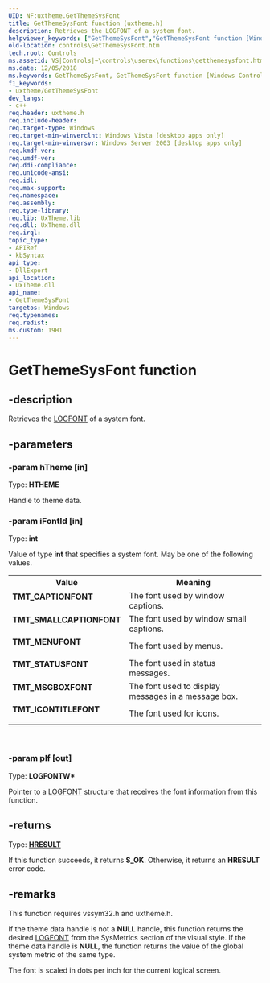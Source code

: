 ```yaml
---
UID: NF:uxtheme.GetThemeSysFont
title: GetThemeSysFont function (uxtheme.h)
description: Retrieves the LOGFONT of a system font.helpviewer_keywords: ["GetThemeSysFont","GetThemeSysFont function [Windows Controls]","TMT_CAPTIONFONT","TMT_ICONTITLEFONT","TMT_MENUFONT","TMT_MSGBOXFONT","TMT_SMALLCAPTIONFONT","TMT_STATUSFONT","controls.GetThemeSysFont","controls.inet_GetThemeSysFont","inet_GetThemeSysFont","inet_GetThemeSysFont_cpp","uxtheme/GetThemeSysFont"]
old-location: controls\GetThemeSysFont.htm
tech.root: Controls
ms.assetid: VS|Controls|~\controls\userex\functions\getthemesysfont.htm
ms.date: 12/05/2018
ms.keywords: GetThemeSysFont, GetThemeSysFont function [Windows Controls], TMT_CAPTIONFONT, TMT_ICONTITLEFONT, TMT_MENUFONT, TMT_MSGBOXFONT, TMT_SMALLCAPTIONFONT, TMT_STATUSFONT, controls.GetThemeSysFont, controls.inet_GetThemeSysFont, inet_GetThemeSysFont, inet_GetThemeSysFont_cpp, uxtheme/GetThemeSysFont
f1_keywords:
- uxtheme/GetThemeSysFont
dev_langs:
- c++
req.header: uxtheme.h
req.include-header: 
req.target-type: Windows
req.target-min-winverclnt: Windows Vista [desktop apps only]
req.target-min-winversvr: Windows Server 2003 [desktop apps only]
req.kmdf-ver: 
req.umdf-ver: 
req.ddi-compliance: 
req.unicode-ansi: 
req.idl: 
req.max-support: 
req.namespace: 
req.assembly: 
req.type-library: 
req.lib: UxTheme.lib
req.dll: UxTheme.dll
req.irql: 
topic_type:
- APIRef
- kbSyntax
api_type:
- DllExport
api_location:
- UxTheme.dll
api_name:
- GetThemeSysFont
targetos: Windows
req.typenames: 
req.redist: 
ms.custom: 19H1
---
```


# GetThemeSysFont function


## -description


Retrieves the <a href="https://docs.microsoft.com/windows/desktop/api/wingdi/ns-wingdi-logfonta">LOGFONT</a> of a system font.


## -parameters




### -param hTheme [in]

Type: <b>HTHEME</b>

Handle to theme data.


### -param iFontId [in]

Type: <b>int</b>

Value of type <b>int</b> that specifies a system font. May be one of the following values.

<table>
<tr>
<th>Value</th>
<th>Meaning</th>
</tr>
<tr>
<td width="40%"><a id="TMT_CAPTIONFONT"></a><a id="tmt_captionfont"></a><dl>
<dt><b>TMT_CAPTIONFONT</b></dt>
</dl>
</td>
<td width="60%">
The font used by window captions.

</td>
</tr>
<tr>
<td width="40%"><a id="TMT_SMALLCAPTIONFONT"></a><a id="tmt_smallcaptionfont"></a><dl>
<dt><b>TMT_SMALLCAPTIONFONT</b></dt>
</dl>
</td>
<td width="60%">
The font used by window small captions.

</td>
</tr>
<tr>
<td width="40%"><a id="TMT_MENUFONT"></a><a id="tmt_menufont"></a><dl>
<dt><b>TMT_MENUFONT</b></dt>
</dl>
</td>
<td width="60%">
The font used by menus.

</td>
</tr>
<tr>
<td width="40%"><a id="TMT_STATUSFONT"></a><a id="tmt_statusfont"></a><dl>
<dt><b>TMT_STATUSFONT</b></dt>
</dl>
</td>
<td width="60%">
The font used in status messages.

</td>
</tr>
<tr>
<td width="40%"><a id="TMT_MSGBOXFONT"></a><a id="tmt_msgboxfont"></a><dl>
<dt><b>TMT_MSGBOXFONT</b></dt>
</dl>
</td>
<td width="60%">
The font used to display messages in a message box.

</td>
</tr>
<tr>
<td width="40%"><a id="TMT_ICONTITLEFONT"></a><a id="tmt_icontitlefont"></a><dl>
<dt><b>TMT_ICONTITLEFONT</b></dt>
</dl>
</td>
<td width="60%">
The font used for icons.

</td>
</tr>
</table>
 


### -param plf [out]

Type: <b>LOGFONTW*</b>

Pointer to a <a href="https://docs.microsoft.com/windows/desktop/api/wingdi/ns-wingdi-logfonta">LOGFONT</a> structure that receives the font information from this function.



## -returns



Type: <b><a href="https://docs.microsoft.com/windows/desktop/WinProg/windows-data-types">HRESULT</a></b>

If this function succeeds, it returns <b xmlns:loc="http://microsoft.com/wdcml/l10n">S_OK</b>. Otherwise, it returns an <b xmlns:loc="http://microsoft.com/wdcml/l10n">HRESULT</b> error code.




## -remarks



This function requires vssym32.h and uxtheme.h.

If the theme data handle is not a <b>NULL</b> handle, this function returns the desired <a href="https://docs.microsoft.com/windows/desktop/api/wingdi/ns-wingdi-logfonta">LOGFONT</a> from the SysMetrics section of the visual style. If the theme data handle is <b>NULL</b>, the function returns the value of the global system metric of the same type.

The font is scaled in dots per inch for the current logical screen.



